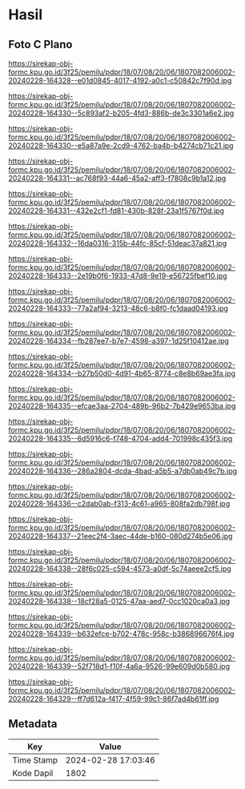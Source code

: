 # Hasil

## Foto C Plano

https://sirekap-obj-formc.kpu.go.id/3f25/pemilu/pdpr/18/07/08/20/06/1807082006002-20240228-164328--e01d0845-4017-4192-a0c1-c50842c7f90d.jpg

https://sirekap-obj-formc.kpu.go.id/3f25/pemilu/pdpr/18/07/08/20/06/1807082006002-20240228-164330--5c893af2-b205-4fd3-886b-de3c3301a6e2.jpg

https://sirekap-obj-formc.kpu.go.id/3f25/pemilu/pdpr/18/07/08/20/06/1807082006002-20240228-164330--e5a87a9e-2cd9-4762-ba4b-b4274cb71c21.jpg

https://sirekap-obj-formc.kpu.go.id/3f25/pemilu/pdpr/18/07/08/20/06/1807082006002-20240228-164331--ac768f93-44a6-45a2-aff3-f7808c9b1a12.jpg

https://sirekap-obj-formc.kpu.go.id/3f25/pemilu/pdpr/18/07/08/20/06/1807082006002-20240228-164331--432e2cf1-fd81-430b-828f-23a1f5767f0d.jpg

https://sirekap-obj-formc.kpu.go.id/3f25/pemilu/pdpr/18/07/08/20/06/1807082006002-20240228-164332--16da0316-315b-44fc-85cf-51deac37a821.jpg

https://sirekap-obj-formc.kpu.go.id/3f25/pemilu/pdpr/18/07/08/20/06/1807082006002-20240228-164333--2e19b0f6-1933-47d8-9e19-e56725fbef10.jpg

https://sirekap-obj-formc.kpu.go.id/3f25/pemilu/pdpr/18/07/08/20/06/1807082006002-20240228-164333--77a2af94-3213-48c6-b8f0-fc1daad04193.jpg

https://sirekap-obj-formc.kpu.go.id/3f25/pemilu/pdpr/18/07/08/20/06/1807082006002-20240228-164334--fb287ee7-b7e7-4598-a397-1d25f10412ae.jpg

https://sirekap-obj-formc.kpu.go.id/3f25/pemilu/pdpr/18/07/08/20/06/1807082006002-20240228-164334--b27b50d0-4d91-4b65-8774-c8e8b69ae3fa.jpg

https://sirekap-obj-formc.kpu.go.id/3f25/pemilu/pdpr/18/07/08/20/06/1807082006002-20240228-164335--efcae3aa-2704-489b-96b2-7b429e9653ba.jpg

https://sirekap-obj-formc.kpu.go.id/3f25/pemilu/pdpr/18/07/08/20/06/1807082006002-20240228-164335--6d5916c6-f748-4704-add4-701998c435f3.jpg

https://sirekap-obj-formc.kpu.go.id/3f25/pemilu/pdpr/18/07/08/20/06/1807082006002-20240228-164336--286a2804-dcda-4bad-a5b5-a7db0ab49c7b.jpg

https://sirekap-obj-formc.kpu.go.id/3f25/pemilu/pdpr/18/07/08/20/06/1807082006002-20240228-164336--c2dab0ab-f313-4c61-a965-808fa2db798f.jpg

https://sirekap-obj-formc.kpu.go.id/3f25/pemilu/pdpr/18/07/08/20/06/1807082006002-20240228-164337--21eec2f4-3aec-44de-b160-080d274b5e06.jpg

https://sirekap-obj-formc.kpu.go.id/3f25/pemilu/pdpr/18/07/08/20/06/1807082006002-20240228-164338--28f6c025-c594-4573-a0df-5c74aeee2cf5.jpg

https://sirekap-obj-formc.kpu.go.id/3f25/pemilu/pdpr/18/07/08/20/06/1807082006002-20240228-164338--18cf28a5-0125-47aa-aed7-0cc1020ca0a3.jpg

https://sirekap-obj-formc.kpu.go.id/3f25/pemilu/pdpr/18/07/08/20/06/1807082006002-20240228-164339--b632efce-b702-478c-958c-b386896676f4.jpg

https://sirekap-obj-formc.kpu.go.id/3f25/pemilu/pdpr/18/07/08/20/06/1807082006002-20240228-164339--52f718d1-f10f-4a6a-9526-99e609d0b580.jpg

https://sirekap-obj-formc.kpu.go.id/3f25/pemilu/pdpr/18/07/08/20/06/1807082006002-20240228-164329--ff7d612a-f417-4f59-99c1-86f7ad4b61ff.jpg


## Metadata

| Key        | Value               |
| ---------- | ------------------- |
| Time Stamp | 2024-02-28 17:03:46 |
| Kode Dapil | 1802                |



